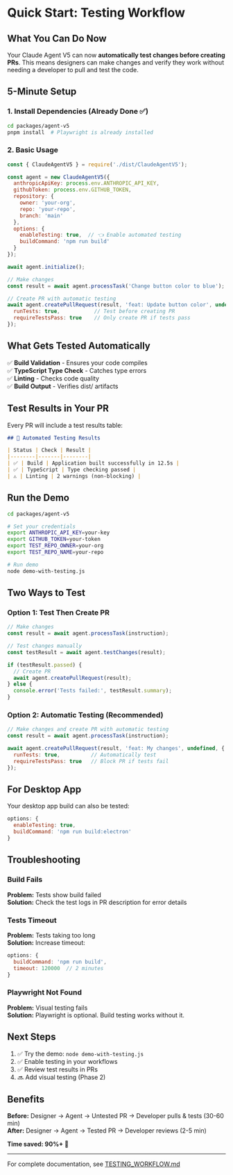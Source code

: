 # Quick Start: Testing Workflow

## What You Can Do Now

Your Claude Agent V5 can now **automatically test changes before creating PRs**. This means designers can make changes and verify they work without needing a developer to pull and test the code.

## 5-Minute Setup

### 1. Install Dependencies (Already Done ✅)

```bash
cd packages/agent-v5
pnpm install  # Playwright is already installed
```

### 2. Basic Usage

```javascript
const { ClaudeAgentV5 } = require('./dist/ClaudeAgentV5');

const agent = new ClaudeAgentV5({
  anthropicApiKey: process.env.ANTHROPIC_API_KEY,
  githubToken: process.env.GITHUB_TOKEN,
  repository: {
    owner: 'your-org',
    repo: 'your-repo',
    branch: 'main'
  },
  options: {
    enableTesting: true,  // 👈 Enable automated testing
    buildCommand: 'npm run build'
  }
});

await agent.initialize();

// Make changes
const result = await agent.processTask('Change button color to blue');

// Create PR with automatic testing
await agent.createPullRequest(result, 'feat: Update button color', undefined, {
  runTests: true,           // Test before creating PR
  requireTestsPass: true    // Only create PR if tests pass
});
```

## What Gets Tested Automatically

✅ **Build Validation** - Ensures your code compiles  
✅ **TypeScript Type Check** - Catches type errors  
✅ **Linting** - Checks code quality  
✅ **Build Output** - Verifies dist/ artifacts  

## Test Results in Your PR

Every PR will include a test results table:

```markdown
## 🧪 Automated Testing Results

| Status | Check | Result |
|--------|-------|--------|
| ✅ | Build | Application built successfully in 12.5s |
| ✅ | TypeScript | Type checking passed |
| ⚠️ | Linting | 2 warnings (non-blocking) |
```

## Run the Demo

```bash
cd packages/agent-v5

# Set your credentials
export ANTHROPIC_API_KEY=your-key
export GITHUB_TOKEN=your-token
export TEST_REPO_OWNER=your-org
export TEST_REPO_NAME=your-repo

# Run demo
node demo-with-testing.js
```

## Two Ways to Test

### Option 1: Test Then Create PR

```javascript
// Make changes
const result = await agent.processTask(instruction);

// Test changes manually
const testResult = await agent.testChanges(result);

if (testResult.passed) {
  // Create PR
  await agent.createPullRequest(result);
} else {
  console.error('Tests failed:', testResult.summary);
}
```

### Option 2: Automatic Testing (Recommended)

```javascript
// Make changes and create PR with automatic testing
const result = await agent.processTask(instruction);

await agent.createPullRequest(result, 'feat: My changes', undefined, {
  runTests: true,          // Automatically test
  requireTestsPass: true   // Block PR if tests fail
});
```

## For Desktop App

Your desktop app build can also be tested:

```javascript
options: {
  enableTesting: true,
  buildCommand: 'npm run build:electron'
}
```

## Troubleshooting

### Build Fails
**Problem:** Tests show build failed  
**Solution:** Check the test logs in PR description for error details

### Tests Timeout
**Problem:** Tests taking too long  
**Solution:** Increase timeout:
```javascript
options: {
  buildCommand: 'npm run build',
  timeout: 120000  // 2 minutes
}
```

### Playwright Not Found
**Problem:** Visual testing fails  
**Solution:** Playwright is optional. Build testing works without it.

## Next Steps

1. ✅ Try the demo: `node demo-with-testing.js`
2. ✅ Enable testing in your workflows
3. ✅ Review test results in PRs
4. 🔜 Add visual testing (Phase 2)

## Benefits

**Before:** Designer → Agent → Untested PR → Developer pulls & tests (30-60 min)  
**After:** Designer → Agent → Tested PR → Developer reviews (2-5 min)  

**Time saved: 90%+ 🚀**

---

For complete documentation, see [TESTING_WORKFLOW.md](./TESTING_WORKFLOW.md)


